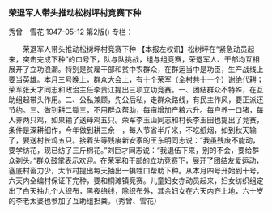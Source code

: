 ### 荣退军人带头推动松树坪村竞赛下种
秀曾　雪花
1947-05-12
第2版()
专栏：

　　荣退军人带头推动松树坪村竞赛下种
    【本报左权讯】松树坪在“紧急动员起来，突击完成下种”的口号下，队与队挑战，组与组竞赛，荣退军人、干部均互相展开了立功浪潮。特别是贫雇干部和贫中农群众，在群运当中是功臣，生产战线上要当英雄。本月三号晚上，群众大会上，有十个荣军（全村共十一个）谢绝代耕；荣军张天才同志和政治主任李贵江提出三项立功竞赛。一、团结群众不特殊，在互助组起带头作用。二、公私兼顾，先公后私，走群众路线，有民主作风，要正派还节约。三、做到耕二锄三，不用群众帮助，每亩增加产粮六升。每户养一口猪，每人养两只鸡，如果输了送母鸡五只。荣军李玉山同志和村长李玉田也提出了竞赛，条件是深耕细作，今年做到耕三余一，每人节省半斤米，不吃纸烟，如到秋天输了，要送村长鸡五只。接着头等残废新安家的王东明同志说：“我虽残废不能动，要学纺花，现已纺了三斤棉花。”刘巨才同志说：“我退伍下来，别的不会，要给群众剃头。”群众鼓掌表示欢迎。在荣军和干部的立功竞赛下，展开了团结友爱运动，塞底村畜力少，大节村提出每天抽出一犋牲口帮助下种。从本月四号开始到十号，六天内全编村保证下完种，要和桐滩镇竞赛。儿童妇女亦动员起来，妇女纺织组定出了白天抽九个人织布，黑夜络线，除织布外，其余妇女在六天内齐上地，六十岁的李老太婆也参加了互助组担粪。（秀曾、雪花）
